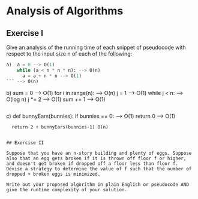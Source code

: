# Analysis of Algorithms

## Exercise I

Give an analysis of the running time of each snippet of
pseudocode with respect to the input size n of each of the following:

```python
a)  a = 0 --> O(1)
    while (a < n * n * n): --> O(n)
      a = a + n * n --> O(1)
``` --> O(n)


```
b)  sum = 0 --> O(1)
    for i in range(n): --> O(n)
      j = 1 --> O(1)
      while j < n: --> O(log n)
        j *= 2 --> O(1)
        sum += 1 --> O(1)
``` --> O(n log n)

```
c)  def bunnyEars(bunnies):
      if bunnies == 0: --> O(1)
        return 0 --> O(1)

      return 2 + bunnyEars(bunnies-1) O(n)
``` --> O(n)

## Exercise II

Suppose that you have an n-story building and plenty of eggs. Suppose also that an egg gets broken if it is thrown off floor f or higher, and doesn't get broken if dropped off a floor less than floor f. Devise a strategy to determine the value of f such that the number of dropped + broken eggs is minimized.

Write out your proposed algorithm in plain English or pseudocode AND give the runtime complexity of your solution.
